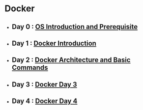 # Docker

- ## Day 0 : [OS Introduction and Prerequisite](DayZero)
- ## Day 1 :  [Docker Introduction](DockerIntroduction/README.md)

- ## Day 2 :  [Docker Architecture and Basic Commands](Docker2/README.md)

- ## Day 3 :  [Docker Day 3 ](Docker3/README.md)

- ## Day 4 :  [Docker Day 4](Docker4/README.md)


